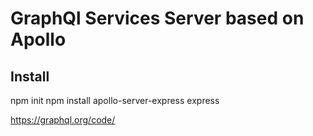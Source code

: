 # GraphQl Services Server based on Apollo 

## Install 
npm init
npm install apollo-server-express express


https://graphql.org/code/